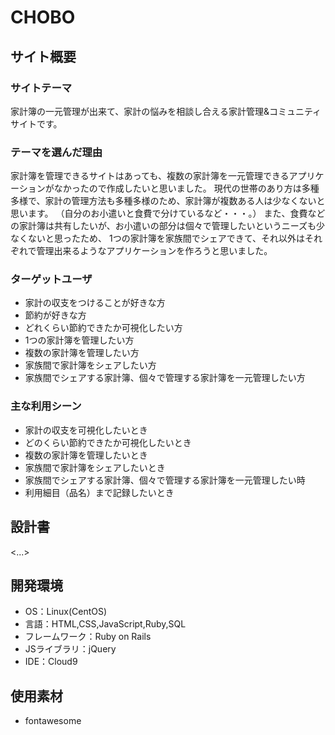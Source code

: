 # CHOBO

## サイト概要
### サイトテーマ
家計簿の一元管理が出来て、家計の悩みを相談し合える家計管理&コミュニティサイトです。

### テーマを選んだ理由
家計簿を管理できるサイトはあっても、複数の家計簿を一元管理できるアプリケーションがなかったので作成したいと思いました。
現代の世帯のあり方は多種多様で、家計の管理方法も多種多様のため、家計簿が複数ある人は少なくないと思います。
（自分のお小遣いと食費で分けているなど・・・。）
また、食費などの家計簿は共有したいが、お小遣いの部分は個々で管理したいというニーズも少なくないと思ったため、
1つの家計簿を家族間でシェアできて、それ以外はそれぞれで管理出来るようなアプリケーションを作ろうと思いました。


### ターゲットユーザ
- 家計の収支をつけることが好きな方
- 節約が好きな方
- どれくらい節約できたか可視化したい方
- 1つの家計簿を管理したい方
- 複数の家計簿を管理したい方
- 家族間で家計簿をシェアしたい方
- 家族間でシェアする家計簿、個々で管理する家計簿を一元管理したい方

### 主な利用シーン
- 家計の収支を可視化したいとき
- どのくらい節約できたか可視化したいとき
- 複数の家計簿を管理したいとき
- 家族間で家計簿をシェアしたいとき
- 家族間でシェアする家計簿、個々で管理する家計簿を一元管理したい時
- 利用細目（品名）まで記録したいとき


## 設計書
<...>

## 開発環境
- OS：Linux(CentOS)
- 言語：HTML,CSS,JavaScript,Ruby,SQL
- フレームワーク：Ruby on Rails
- JSライブラリ：jQuery
- IDE：Cloud9

## 使用素材
- fontawesome